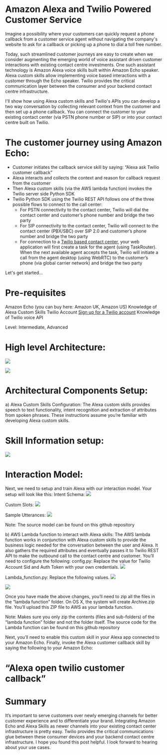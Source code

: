 # Amazon Alexa and Twilio Powered Customer Service
Imagine a possibility where your customers can quickly request a phone callback from a customer service agent without navigating the company's website to ask for a callback or picking up a phone to dial a toll free number. 

Today, such streamlined customer journeys are easy to create when we consider augmenting the emerging world of voice assistant driven customer interactions with existing contact centre investments.  One such assistant technology is Amazon Alexa voice skills built within Amazon Echo speaker.  Alexa custom skills allow implementing voice based interactions with a customer through the Echo speaker.   Twilio provides the critical communication layer between the consumer  and your backend contact centre infrastructure.

I'll show how using Alexa custom skills and Twilio's APIs you can develop a two way conversation by collecting relevant context from the customer and then set up a phone callback.  You can connect the customer to your existing contact center (via PSTN phone number or SIP) or into your contact centre built on Twilio.

# The customer journey using Amazon Echo:
* Customer initiates the callback service skill by saying: “Alexa ask Twilio customer callback”
* Alexa interacts and collects the context and reason for callback request from the customer
* Then Alexa custom skills (via the AWS lambda function) invokes the Twilio server side Python SDK
* Twilio Python SDK using the Twilio REST API follows one of the three possible flows to connect to the call center:
	* For PSTN connectivity to the contact center, Twilio will dial the contact center and customer’s phone number and bridge the two party
	* For SIP connectivity to the contact center, Twilio will connect to  the contact center (PBX/SBC) over SIP 2.0 and customer’s phone number and bridge the two party
	* For connection to a [Twilio based contact center](https://github.com/nash-md/twilio-contact-center), your web application  will first create a task for the agent (using TaskRouter).  When the next available agent accepts the task, Twilio will initiate a call from the agent desktop (using WebRTC) to the customer’s phone (via global carrier network) and bridge the two party


Let's get started... 

# Pre-requisites  
Amazon Echo (you can buy here: Amazon UK, Amazon US)
Knowledge of Alexa Custom Skills
Twilio Account [Sign up for a Twilio account](https://www.twilio.com/try-twilio)
Knowledge of Twilio voice API

Level: Intermediate, Advanced

# High level Architecture:
![](Signal_London_2016_Building_A_Twilio_Powered_Contact_Center.001.jpeg)

![](Signal_London_2016_Building_A_Twilio_Powered_Contact_Center.001.jpeg)


# Architectural Components Setup:
  a) Alexa Custom Skills Configuration:
  The Alexa custom skills provides speech to text functionality, intent recognition and extraction of attributes from spoken phrases.  These instructions assume you’re familiar with developing Alexa custom skills. 

# Skill Information setup:
![](alexa_interaction_model_1.png)

# Interaction Model:
  Next, we need to setup and train Alexa with our interaction model.  Your setup will look like this:
Intent Schema:
![](alexa_interaction_model_2.png)

Custom Slots:
![](alexa_interaction_model_3.png)

Sample Utterances:
![](alexa_interaction_model_4.png)
	
Note: The source model can be found on this github repository 

b) AWS Lambda function to interact with Alexa skills: 
The AWS lambda function works in conjunction with Alexa custom skills to provide the business logic needed for the conversation between the user and Alexa.  It also gathers the required attributes and eventually passes it to Twilio REST API to make the outbound call to the contact centre and customer.
You’ll need to configure the following:
config.py: Replace the value for Twilio Account Sid and Auth Token with your own credentials.
![](config_setup.png)

Lambda_function.py: Replace the following values.
![](lambda_function_change_1.png)

![](lambda_function_change_2.png)

Once you have made the above changes, you’ll need to zip all the files in the “lambda function” folder.  On OS X, the system will create Archive.zip file.  You’ll upload this ZIP file to AWS as your lambda function.

Note: Makes sure you only zip the contents (files and sub-folders)  of the “lambda function” folder and not the folder itself.
The source code for the Lambda function can be found on this github repository 

Next, you’ll need to enable this custom skill in your Alexa app connected to your Amazon Echo.
Finally, invoke the Alexa customer callback skill by saying the following to your Amazon Echo:
# “Alexa open twilio customer callback”

# Summary
It’s important to serve customers over newly emerging channels for better customer experience and to differentiate your brand.  Integrating Amazon Echo and Alexa Skills as newer channels into your existing contact center infrastructure is pretty easy.  Twilio provides the critical communications glue between these consumer devices and your backend contact centre infrastructure.
I hope you found this post helpful.  I look forward to hearing about your use cases.
